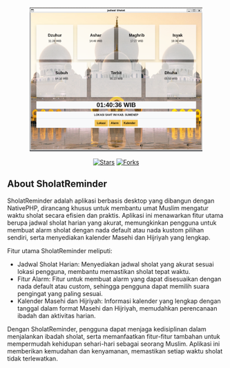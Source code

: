 <p align="center"><a href="https:ahmadmuzayyin.my.id" target="_blank"><img src="/public/example.png" width="400" alt="Laravel Logo"></a></p>

<p align="center">
<a href="https://github.com/AhmadMuzayyin/sholat-reminder/stargazers" target="_blank"><img src="https://img.shields.io/github/stars/AhmadMuzayyin/sholat-reminder" alt="Stars" /></a>
<a href="https://github.com/AhmadMuzayyin/sholat-reminder/network/members" target="_blank"><img src="https://img.shields.io/github/forks/AhmadMuzayyin/sholat-reminder" alt="Forks" /></a>
</p>

## About SholatReminder
SholatReminder adalah aplikasi berbasis desktop yang dibangun dengan NativePHP, dirancang khusus untuk membantu umat Muslim mengatur waktu sholat secara efisien dan praktis. Aplikasi ini menawarkan fitur utama berupa jadwal sholat harian yang akurat, memungkinkan pengguna untuk membuat alarm sholat dengan nada default atau nada kustom pilihan sendiri, serta menyediakan kalender Masehi dan Hijriyah yang lengkap.

Fitur utama SholatReminder meliputi:
- Jadwal Sholat Harian: Menyediakan jadwal sholat yang akurat sesuai lokasi pengguna, membantu memastikan sholat tepat waktu.
- Fitur Alarm: Fitur untuk membuat alarm yang dapat disesuaikan dengan nada default atau custom, sehingga pengguna dapat memilih suara pengingat yang paling sesuai.
- Kalender Masehi dan Hijriyah: Informasi kalender yang lengkap dengan tanggal dalam format Masehi dan Hijriyah, memudahkan perencanaan ibadah dan aktivitas harian.

Dengan SholatReminder, pengguna dapat menjaga kedisiplinan dalam menjalankan ibadah sholat, serta memanfaatkan fitur-fitur tambahan untuk mempermudah kehidupan sehari-hari sebagai seorang Muslim. Aplikasi ini memberikan kemudahan dan kenyamanan, memastikan setiap waktu sholat tidak terlewatkan.
